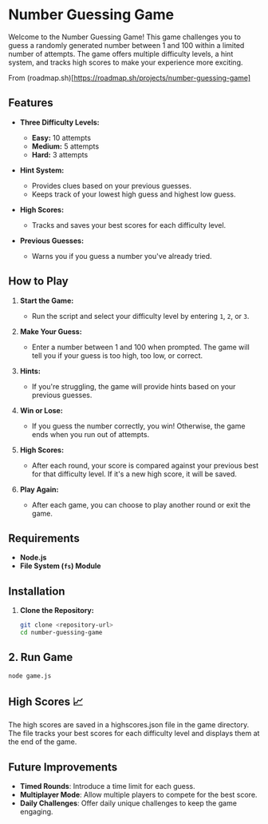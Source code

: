 # Number Guessing Game 

Welcome to the Number Guessing Game! This game challenges you to guess a randomly generated number between 1 and 100 within a limited number of attempts. The game offers multiple difficulty levels, a hint system, and tracks high scores to make your experience more exciting.

From (roadmap.sh)[https://roadmap.sh/projects/number-guessing-game]

## Features 

- **Three Difficulty Levels:**
  - **Easy:** 10 attempts
  - **Medium:** 5 attempts
  - **Hard:** 3 attempts

- **Hint System:** 
  - Provides clues based on your previous guesses.
  - Keeps track of your lowest high guess and highest low guess.

- **High Scores:** 
  - Tracks and saves your best scores for each difficulty level.

- **Previous Guesses:** 
  - Warns you if you guess a number you've already tried.

## How to Play 

1. **Start the Game:**
   - Run the script and select your difficulty level by entering `1`, `2`, or `3`.

2. **Make Your Guess:**
   - Enter a number between 1 and 100 when prompted. The game will tell you if your guess is too high, too low, or correct.

3. **Hints:**
   - If you're struggling, the game will provide hints based on your previous guesses.

4. **Win or Lose:**
   - If you guess the number correctly, you win! Otherwise, the game ends when you run out of attempts.

5. **High Scores:**
   - After each round, your score is compared against your previous best for that difficulty level. If it's a new high score, it will be saved.

6. **Play Again:**
   - After each game, you can choose to play another round or exit the game.

## Requirements 

- **Node.js**
- **File System (`fs`) Module**

## Installation 

1. **Clone the Repository:**

   ```bash
   git clone <repository-url>
   cd number-guessing-game
   ```
## 2. **Run Game**

```bash 
node game.js
```

## High Scores 📈

The high scores are saved in a highscores.json file in the game directory. The file tracks your best scores for each difficulty level and displays them at the end of the game.


## Future Improvements 

- **Timed Rounds**: Introduce a time limit for each guess.
- **Multiplayer Mode**: Allow multiple players to compete for the best score.
- **Daily Challenges**: Offer daily unique challenges to keep the game engaging.